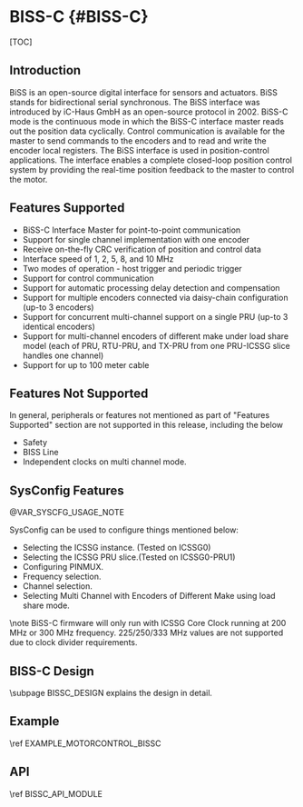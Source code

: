 # BISS-C {#BISS-C}

[TOC]

## Introduction

BiSS is an open-source digital interface for sensors and actuators. BiSS stands for bidirectional serial synchronous. The BiSS interface was introduced by iC-Haus GmbH as an open-source protocol in 2002. BiSS-C mode is the continuous mode in which the BiSS-C interface master reads out the position data cyclically. Control communication is available for the master to send commands to the encoders and to read and write the encoder local registers. The BiSS interface is used in position-control applications. The interface enables a complete closed-loop position control system by providing the real-time position feedback to the master to control the motor.

## Features Supported

   -  BiSS-C Interface Master for point-to-point communication
   -  Support for single channel implementation with one encoder
   -  Receive on-the-fly CRC verification of position and control data
   -  Interface speed of 1, 2, 5, 8, and 10 MHz
   -  Two modes of operation - host trigger and periodic trigger
   -  Support for control communication
   -  Support for automatic processing delay detection and compensation
   -  Support for multiple encoders connected via daisy-chain configuration (up-to 3 encoders)
   -  Support for concurrent multi-channel support on a single PRU (up-to 3 identical encoders)
   -  Support for multi-channel encoders of different make under load share model (each of PRU, RTU-PRU, and TX-PRU from one PRU-ICSSG slice handles one channel)
   -  Support for up to 100 meter cable

## Features Not Supported

In general, peripherals or features not mentioned as part of "Features Supported" section are not
supported in this release, including the below
-  Safety
-  BISS Line
-  Independent clocks on multi channel mode.

## SysConfig Features

@VAR_SYSCFG_USAGE_NOTE

SysConfig can be used to configure things mentioned below:
- Selecting the ICSSG instance. (Tested on ICSSG0)
- Selecting the ICSSG PRU slice.(Tested on ICSSG0-PRU1)
- Configuring PINMUX.
- Frequency selection.
- Channel selection.
- Selecting Multi Channel with Encoders of Different Make using load share mode.

\note BiSS-C firmware will only run with ICSSG Core Clock running at 200 MHz or 300 MHz frequency. 225/250/333 MHz values are not supported due to clock divider requirements.

## BISS-C Design

\subpage BISSC_DESIGN explains the design in detail.

## Example
\ref EXAMPLE_MOTORCONTROL_BISSC

## API
\ref BISSC_API_MODULE

